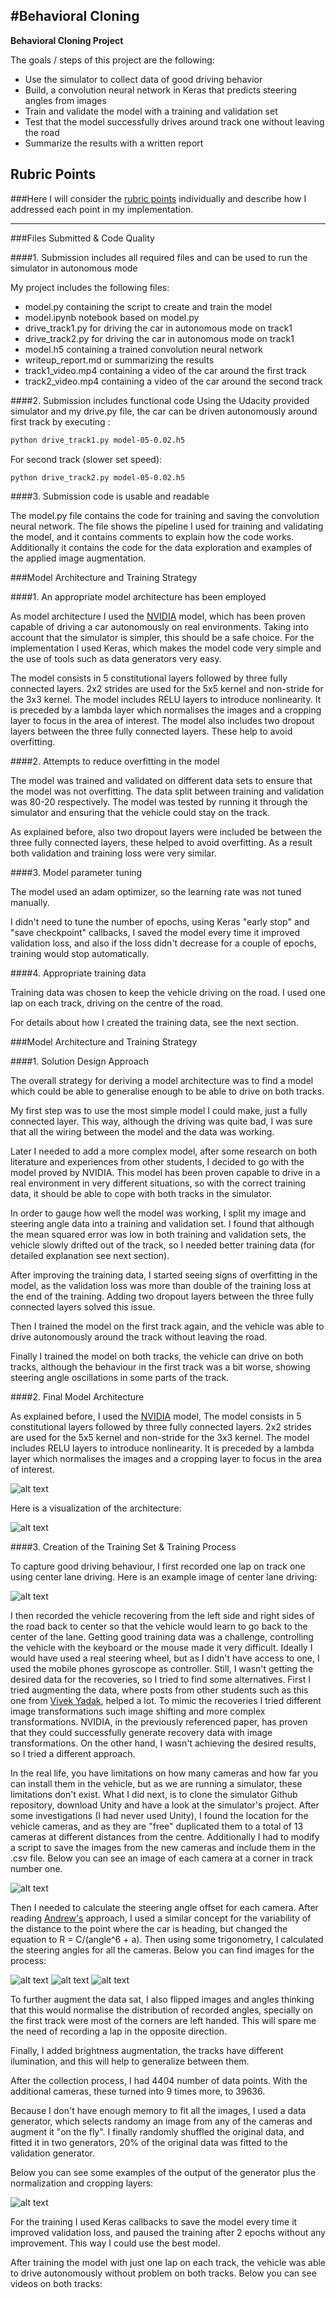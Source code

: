 #**Behavioral Cloning** 
---

**Behavioral Cloning Project**

The goals / steps of this project are the following:
* Use the simulator to collect data of good driving behavior
* Build, a convolution neural network in Keras that predicts steering angles from images
* Train and validate the model with a training and validation set
* Test that the model successfully drives around track one without leaving the road
* Summarize the results with a written report

[//]: # (Image References)

[image1]: ./examples/nvidia_model.JPG "NVIDIA model"
[image2]: ./examples/model_visualization.png "Model Visualization"
[image3]: ./examples/e.JPG "Centre driving"
[image4]: ./examples/9_cameras_sample.JPG "9 Cameras"
[image5]: ./examples/radio.JPG "Radio variation"
[image6]: ./examples/angle_offset.JPG "angle offsets"
[image7]: ./examples/offset_calculation.JPG "Offsets Calculation"
[image8]: ./examples/sample_images.JPG "Sample Images"

## Rubric Points
###Here I will consider the [rubric points](https://review.udacity.com/#!/rubrics/432/view) individually and describe how I addressed each point in my implementation.  

---
###Files Submitted & Code Quality

####1. Submission includes all required files and can be used to run the simulator in autonomous mode

My project includes the following files:
* model.py containing the script to create and train the model
* model.ipynb notebook based on model.py
* drive_track1.py for driving the car in autonomous mode on track1
* drive_track2.py for driving the car in autonomous mode on track1
* model.h5 containing a trained convolution neural network 
* writeup_report.md or summarizing the results
* track1_video.mp4 containing a video of the car around the first track
* track2_video.mp4 containing a video of the car around the second track

####2. Submission includes functional code
Using the Udacity provided simulator and my drive.py file, the car can be driven autonomously around first track by executing :
```sh
python drive_track1.py model-05-0.02.h5
```

For second track (slower set speed): 
```sh
python drive_track2.py model-05-0.02.h5
```

####3. Submission code is usable and readable

The model.py file contains the code for training and saving the convolution neural network. The file shows the pipeline I used for training and validating the model, and it contains comments to explain how the code works. Additionally it contains the code for the data exploration and examples of the applied image augmentation.

###Model Architecture and Training Strategy

####1. An appropriate model architecture has been employed

As model architecture I used the [NVIDIA](http://images.nvidia.com/content/tegra/automotive/images/2016/solutions/pdf/end-to-end-dl-using-px.pdf "NVIDIA") model, which has been proven capable of driving a car autonomously on real environments. Taking into account that the simulator is simpler, this should be a safe choice. For the implementation I used Keras, which makes the model code very simple and the use of tools such as data generators very easy.

The model consists in 5 constitutional layers followed by three fully connected layers. 2x2 strides are used for the 5x5 kernel and non-stride for the 3x3 kernel. The model includes RELU layers to introduce nonlinearity. It is preceded by a lambda layer which normalises the images and a cropping layer to focus in the area of interest. The model also includes two dropout layers between the three fully connected layers. These help to avoid overfitting.

####2. Attempts to reduce overfitting in the model

The model was trained and validated on different data sets to ensure that the model was not overfitting. The data split between training and validation was 80-20 respectively. The model was tested by running it through the simulator and ensuring that the vehicle could stay on the track.

As explained before, also two dropout layers were included be between the three fully connected layers, these helped to avoid overfitting. As a result both validation and training loss were very similar.

####3. Model parameter tuning

The model used an adam optimizer, so the learning rate was not tuned manually. 

I didn't need to tune the number of epochs, using Keras "early stop" and "save checkpoint" callbacks, I saved the model every time it improved validation loss, and also if the loss didn't decrease for a couple of epochs, training would stop automatically.

####4. Appropriate training data

Training data was chosen to keep the vehicle driving on the road. I used one lap on each track, driving on the centre of the road.

For details about how I created the training data, see the next section. 

###Model Architecture and Training Strategy

####1. Solution Design Approach

The overall strategy for deriving a model architecture was to find a model which could be able to generalise enough to be able to drive on both tracks.

My first step was to use the most simple model I could make, just a fully connected layer. This way, although the driving was quite bad, I was sure that all the wiring between the model and the data was working.

Later I needed to add a more complex model, after some research on both literature and experiences from other students, I decided to go with the model proved by NVIDIA. This model has been proven capable to drive in a real environment in very different situations, so with the correct training data, it should be able to cope with both tracks in the simulator.

In order to gauge how well the model was working, I split my image and steering angle data into a training and validation set. I found that although the mean squared error was low in both training and validation sets, the vehicle slowly drifted out of the track, so I needed better training data (for detailed explanation see next section).

After improving the training data, I started seeing signs of overfitting in the model, as the validation loss was more than double of the training loss at the end of the training. Adding two dropout layers between the three fully connected layers solved this issue.

Then I trained the model on the first track again, and the vehicle was able to drive autonomously around the track without leaving the road.

Finally I trained the model on both tracks, the vehicle can drive on both tracks, although the behaviour in the first track was a bit worse, showing steering angle oscillations in some parts of the track.

####2. Final Model Architecture

As explained before, I used the [NVIDIA](http://images.nvidia.com/content/tegra/automotive/images/2016/solutions/pdf/end-to-end-dl-using-px.pdf "NVIDIA") model, The model consists in 5 constitutional layers followed by three fully connected layers. 2x2 strides are used for the 5x5 kernel and non-stride for the 3x3 kernel. The model includes RELU layers to introduce nonlinearity. It is preceded by a lambda layer which normalises the images and a cropping layer to focus in the area of interest.

![alt text][image1]

Here is a visualization of the architecture:

![alt text][image2]

####3. Creation of the Training Set & Training Process

To capture good driving behaviour, I first recorded one lap on track one using center lane driving. Here is an example image of center lane driving:

![alt text][image3]

I then recorded the vehicle recovering from the left side and right sides of the road back to center so that the vehicle would learn to go back to the center of the lane. Getting good training data was a challenge, controlling the vehicle with the keyboard or the mouse made it very difficult. Ideally I would have used a real steering wheel, but as I didn't have access to one, I used the mobile phones gyroscope as controller. Still, I wasn't getting the desired data for the recoveries, so I tried to find some alternatives. 
First I tried augmenting the data, where posts from other students such as this one from [Vivek Yadak](https://chatbotslife.com/using-augmentation-to-mimic-human-driving-496b569760a9 "Vivek Yadak"), helped a lot. To mimic the recoveries I tried different image transformations such image shifting and more complex transformations. NVIDIA, in the previously referenced paper, has proven that they could successfully generate recovery data with image transformations. On the other hand, I wasn't achieving the desired results, so I tried a different approach.

In the real life, you have limitations on how many cameras and how far you can install them in the vehicle, but as we are running a simulator, these limitations don't exist. What I did next, is to clone the simulator Github repository, download Unity and have a look at the simulator's project. After some investigations (I had never used Unity), I found the location for the vehicle cameras, and as they are "free" duplicated them to a total of 13 cameras at different distances from the centre. Additionally I had to modify a script to save the images from the new cameras and include them in the .csv file. Below you can see an image of each camera at a corner in track number one.

![alt text][image4]


Then I needed to calculate the steering angle offset for each camera. After reading [Andrew's](https://hoganengineering.wixsite.com/randomforest/single-post/2017/03/13/Alright-Squares-Lets-Talk-Triangles "Andrew's") approach, I used a similar concept for the variability of the distance to the point where the car is heading, but changed the equation to R = C/(angle^6 + a). Then using some trigonometry, I calculated the steering angles for all the cameras. Below you can find images for the process:

![alt text][image5]
![alt text][image6]
![alt text][image7]


To further augment the data sat, I also flipped images and angles thinking that this would normalise the distribution of recorded angles, specially on the first track were most of the corners  are left handed. This will spare me the need of recording a lap in the opposite direction. 

Finally, I added brightness augmentation, the tracks have different ilumination, and this will help to generalize between them.

After the collection process, I had 4404 number of data points. With the additional cameras, these turned into 9 times more, to 39636.


Because I don't have enough memory to fit all the images, I used a data generator, which selects randomy an image from any of the cameras and augment it "on the fly". I finally randomly shuffled the original data, and fitted it in two generators, 20% of the original data was fitted to the validation generator.

Below you can see some examples of the output of the generator plus the normalization and cropping layers:

![alt text][image8]

For the training I used Keras callbacks to save the model every time it improved validation loss, and paused the training after 2 epochs without any improvement. This way I could use the best model.

After training the model with just one lap on each track, the vehicle was able to drive autonomously without problem on both tracks. Below you can see videos on both tracks:

